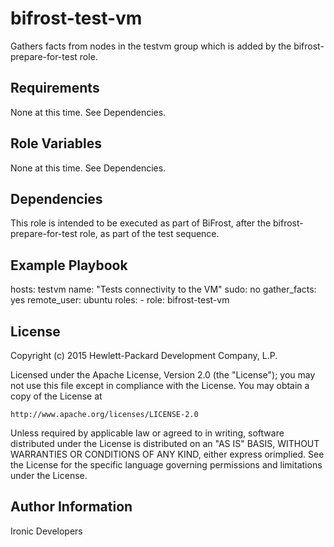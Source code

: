 bifrost-test-vm
===============

Gathers facts from nodes in the testvm group which is added by the bifrost-prepare-for-test role.

Requirements
------------

None at this time.  See Dependencies.

Role Variables
--------------

None at this time.  See Dependencies.

Dependencies
------------

This role is intended to be executed as part of BiFrost, after the bifrost-prepare-for-test role, as part of the test sequence.

Example Playbook
----------------

hosts: testvm
  name: "Tests connectivity to the VM"
  sudo: no
  gather_facts: yes
  remote_user: ubuntu
  roles:
    - role: bifrost-test-vm

License
-------

Copyright (c) 2015 Hewlett-Packard Development Company, L.P.

Licensed under the Apache License, Version 2.0 (the "License");
you may not use this file except in compliance with the License.
You may obtain a copy of the License at

    http://www.apache.org/licenses/LICENSE-2.0

Unless required by applicable law or agreed to in writing, software
distributed under the License is distributed on an "AS IS" BASIS,
WITHOUT WARRANTIES OR CONDITIONS OF ANY KIND, either express orimplied.
See the License for the specific language governing permissions and
limitations under the License.

Author Information
------------------

Ironic Developers
